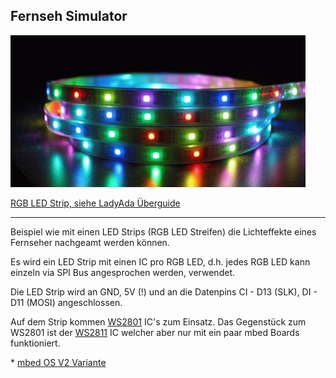 ## Fernseh Simulator

![](../../images/actors/LedStrips.png)

[RGB LED Strip, siehe LadyAda Überguide](https://learn.adafruit.com/adafruit-neopixel-uberguide) 

- - -

Beispiel wie mit einen LED Strips (RGB LED Streifen) die Lichteffekte eines Fernseher nachgeamt werden können.

Es wird ein LED Strip mit einen IC pro RGB LED, d.h. jedes RGB LED kann einzeln via SPI Bus angesprochen werden, verwendet.

Die LED Strip wird an GND, 5V (!) und an die Datenpins CI - D13 (SLK), DI - D11 (MOSI) angeschlossen.

Auf dem Strip kommen [WS2801](http://www.adafruit.com/datasheets/WS2801.pdf) IC&#039;s zum Einsatz. Das Gegenstück zum WS2801 ist der [WS2811](https://www.adafruit.com/datasheets/WS2811.pdf) IC welcher aber nur mit ein paar mbed Boards funktioniert.



\*  [mbed OS V2 Variante](https://developer.mbed.org/compiler/#import:/teams/smdiotkit1ch/code/FernsehSimulator/)
